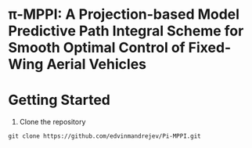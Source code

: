 # π-MPPI: A Projection-based Model Predictive Path Integral Scheme for Smooth Optimal Control of Fixed-Wing Aerial Vehicles

# Getting Started
1. Clone the repository
```
git clone https://github.com/edvinmandrejev/Pi-MPPI.git
```
